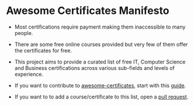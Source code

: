 # Awesome Certificates Manifesto

- Most certifications require payment making them inaccessible to many people. 

- There are some free online courses provided but very few of them offer the certificates for free.

- This project aims to provide a curated list of free IT, Computer Science and Business certifications across various sub-fields and levels of experience. 

- If you want to contribute to [awesome-certificates](awesome-certificates.md), start with this [guide](CONTRIBUTING.md).

- If you want to to add a course/certificate to this list, open a [pull request](pull_request_template.md).  
